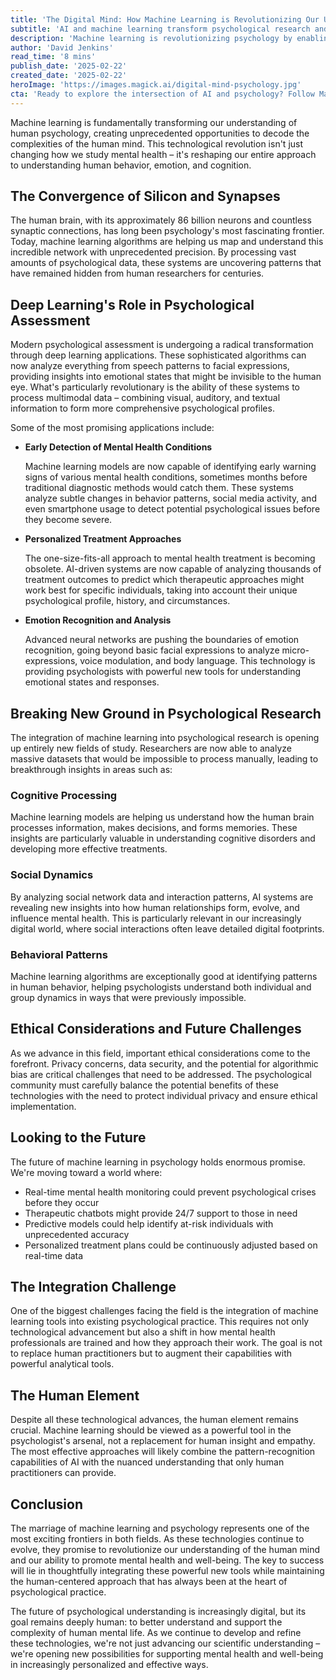 ```yaml
---
title: 'The Digital Mind: How Machine Learning is Revolutionizing Our Understanding of Human Psychology'
subtitle: 'AI and machine learning transform psychological research and treatment'
description: 'Machine learning is revolutionizing psychology by enabling unprecedented analysis of human behavior, emotion, and cognition. From early detection of mental health conditions to personalized treatment approaches, AI-driven systems are transforming how we understand and support mental health. This technological revolution promises more effective, data-driven approaches while maintaining the crucial human element in psychological practice.'
author: 'David Jenkins'
read_time: '8 mins'
publish_date: '2025-02-22'
created_date: '2025-02-22'
heroImage: 'https://images.magick.ai/digital-mind-psychology.jpg'
cta: 'Ready to explore the intersection of AI and psychology? Follow MagickAI on LinkedIn for the latest insights and developments in this exciting field.'
---
```


Machine learning is fundamentally transforming our understanding of human psychology, creating unprecedented opportunities to decode the complexities of the human mind. This technological revolution isn't just changing how we study mental health – it's reshaping our entire approach to understanding human behavior, emotion, and cognition.

## The Convergence of Silicon and Synapses

The human brain, with its approximately 86 billion neurons and countless synaptic connections, has long been psychology's most fascinating frontier. Today, machine learning algorithms are helping us map and understand this incredible network with unprecedented precision. By processing vast amounts of psychological data, these systems are uncovering patterns that have remained hidden from human researchers for centuries.

## Deep Learning's Role in Psychological Assessment

Modern psychological assessment is undergoing a radical transformation through deep learning applications. These sophisticated algorithms can now analyze everything from speech patterns to facial expressions, providing insights into emotional states that might be invisible to the human eye. What's particularly revolutionary is the ability of these systems to process multimodal data – combining visual, auditory, and textual information to form more comprehensive psychological profiles.

Some of the most promising applications include:

- **Early Detection of Mental Health Conditions**

  Machine learning models are now capable of identifying early warning signs of various mental health conditions, sometimes months before traditional diagnostic methods would catch them. These systems analyze subtle changes in behavior patterns, social media activity, and even smartphone usage to detect potential psychological issues before they become severe.

- **Personalized Treatment Approaches**

  The one-size-fits-all approach to mental health treatment is becoming obsolete. AI-driven systems are now capable of analyzing thousands of treatment outcomes to predict which therapeutic approaches might work best for specific individuals, taking into account their unique psychological profile, history, and circumstances.

- **Emotion Recognition and Analysis**

  Advanced neural networks are pushing the boundaries of emotion recognition, going beyond basic facial expressions to analyze micro-expressions, voice modulation, and body language. This technology is providing psychologists with powerful new tools for understanding emotional states and responses.

## Breaking New Ground in Psychological Research

The integration of machine learning into psychological research is opening up entirely new fields of study. Researchers are now able to analyze massive datasets that would be impossible to process manually, leading to breakthrough insights in areas such as:

### Cognitive Processing

Machine learning models are helping us understand how the human brain processes information, makes decisions, and forms memories. These insights are particularly valuable in understanding cognitive disorders and developing more effective treatments.

### Social Dynamics

By analyzing social network data and interaction patterns, AI systems are revealing new insights into how human relationships form, evolve, and influence mental health. This is particularly relevant in our increasingly digital world, where social interactions often leave detailed digital footprints.

### Behavioral Patterns

Machine learning algorithms are exceptionally good at identifying patterns in human behavior, helping psychologists understand both individual and group dynamics in ways that were previously impossible.

## Ethical Considerations and Future Challenges

As we advance in this field, important ethical considerations come to the forefront. Privacy concerns, data security, and the potential for algorithmic bias are critical challenges that need to be addressed. The psychological community must carefully balance the potential benefits of these technologies with the need to protect individual privacy and ensure ethical implementation.

## Looking to the Future

The future of machine learning in psychology holds enormous promise. We're moving toward a world where:

- Real-time mental health monitoring could prevent psychological crises before they occur
- Therapeutic chatbots might provide 24/7 support to those in need
- Predictive models could help identify at-risk individuals with unprecedented accuracy
- Personalized treatment plans could be continuously adjusted based on real-time data

## The Integration Challenge

One of the biggest challenges facing the field is the integration of machine learning tools into existing psychological practice. This requires not only technological advancement but also a shift in how mental health professionals are trained and how they approach their work. The goal is not to replace human practitioners but to augment their capabilities with powerful analytical tools.

## The Human Element

Despite all these technological advances, the human element remains crucial. Machine learning should be viewed as a powerful tool in the psychologist's arsenal, not a replacement for human insight and empathy. The most effective approaches will likely combine the pattern-recognition capabilities of AI with the nuanced understanding that only human practitioners can provide.

## Conclusion

The marriage of machine learning and psychology represents one of the most exciting frontiers in both fields. As these technologies continue to evolve, they promise to revolutionize our understanding of the human mind and our ability to promote mental health and well-being. The key to success will lie in thoughtfully integrating these powerful new tools while maintaining the human-centered approach that has always been at the heart of psychological practice.

The future of psychological understanding is increasingly digital, but its goal remains deeply human: to better understand and support the complexity of human mental life. As we continue to develop and refine these technologies, we're not just advancing our scientific understanding – we're opening new possibilities for supporting mental health and well-being in increasingly personalized and effective ways.
